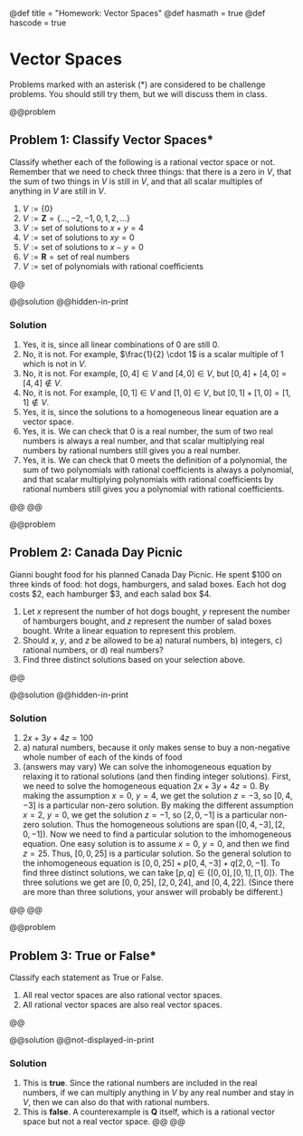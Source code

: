 @def title = "Homework: Vector Spaces"
@def hasmath = true
@def hascode = true

# Vector Spaces

Problems marked with an asterisk (*) are considered to be challenge problems. You should
still try them, but we will discuss them in class.

@@problem

## Problem 1: Classify Vector Spaces*

Classify whether each of the following is a rational vector space or not. Remember that we
need to check three things: that there is a zero in $V$, that the sum of two things in $V$
is still in $V$, and that all scalar multiples of anything in $V$ are still in $V$.

1. $V := \{0\}$
2. $V := \mathbf{Z} = \{\dots, -2, -1, 0, 1, 2, \dots\}$
3. $V := \text{set of solutions to }x + y = 4$
4. $V := \text{set of solutions to }xy = 0$
5. $V := \text{set of solutions to }x - y = 0$
6. $V := \mathbf{R} = \text{set of real numbers}$
7. $V := \text{set of polynomials with rational coefficients}$

@@

@@solution
@@hidden-in-print

### Solution

1. Yes, it is, since all linear combinations of $0$ are still $0$.
2. No, it is not. For example, $\frac{1}{2} \cdot 1$ is a scalar multiple of $1$ which is
   not in $V$.
3. No, it is not. For example, $[0, 4]\in V$ and $[4, 0]\in V$, but $[0, 4] + [4, 0] = [4,
   4] \notin V$.
4. No, it is not. For example, $[0, 1]\in V$ and $[1, 0]\in V$, but $[0, 1] + [1, 0] = [1,
   1] \notin V$.
5. Yes, it is, since the solutions to a homogeneous linear equation are a vector space.
6. Yes, it is. We can check that $0$ is a real number, the sum of two real numbers is always
   a real number, and that scalar multiplying real numbers by rational numbers still gives
   you a real number.
7. Yes, it is. We can check that $0$ meets the definition of a polynomial, the sum of two
   polynomials with rational coefficients is always a polynomial, and that scalar
   multiplying polynomials with rational coefficients by rational numbers still gives you a
   polynomial with rational coefficients.

@@
@@

@@problem

## Problem 2: Canada Day Picnic

Gianni bought food for his planned Canada Day Picnic. He spent \$100 on three kinds of food:
hot dogs, hamburgers, and salad boxes. Each hot dog costs \$2, each hamburger \$3, and each
salad box \$4.

1. Let $x$ represent the number of hot dogs bought, $y$ represent the number of hamburgers
   bought, and $z$ represent the number of salad boxes bought. Write a linear equation to
   represent this problem.
2. Should $x$, $y$, and $z$ be allowed to be a) natural numbers, b) integers, c) rational
   numbers, or d) real numbers?
3. Find three distinct solutions based on your selection above.

@@

@@solution
@@hidden-in-print

### Solution

1. $2x + 3y + 4z = 100$
2. a) natural numbers, because it only makes sense to buy a non-negative whole number of
   each of the kinds of food
3. (answers may vary) We can solve the inhomogeneous equation by relaxing it to rational
   solutions (and then finding integer solutions). First, we need to solve the homogeneous
   equation $2x + 3y + 4z = 0$. By making the assumption $x = 0$, $y = 4$, we get the
   solution $z = -3$, so $[0, 4, -3]$ is a particular non-zero solution. By making the
   different assumption $x = 2$, $y = 0$, we get the solution $z = -1$, so $[2, 0, -1]$ is a
   particular non-zero solution. Thus the homogeneous solutions are $\operatorname{span}([0,
   4, -3], [2, 0, -1])$. Now we need to find a particular solution to the imhomogeneous
   equation. One easy solution is to assume $x = 0$, $y = 0$, and then we find $z = 25$.
   Thus, $[0, 0, 25]$ is a particular solution. So the general solution to the inhomogeneous
   equation is $[0, 0, 25] + p[0, 4, -3] + q[2, 0, -1]$. To find three distinct solutions,
   we can take $[p, q] \in \{[0, 0], [0, 1], [1, 0]\}$. The three solutions we get are $[0,
   0, 25]$, $[2, 0, 24]$, and $[0, 4, 22]$. (Since there are more than three solutions, your
   answer will probably be different.)

@@
@@

@@problem

## Problem 3: True or False*

Classify each statement as True or False.

1. All real vector spaces are also rational vector spaces.
2. All rational vector spaces are also real vector spaces.

@@

@@solution
@@not-displayed-in-print

### Solution

1. This is **true**. Since the rational numbers are included in the real numbers, if we can
   multiply anything in $V$ by any real number and stay in $V$, then we can also do that
   with rational numbers.
2. This is **false**. A counterexample is $\mathbf{Q}$ itself, which is a rational vector
   space but not a real vector space.
@@
@@
